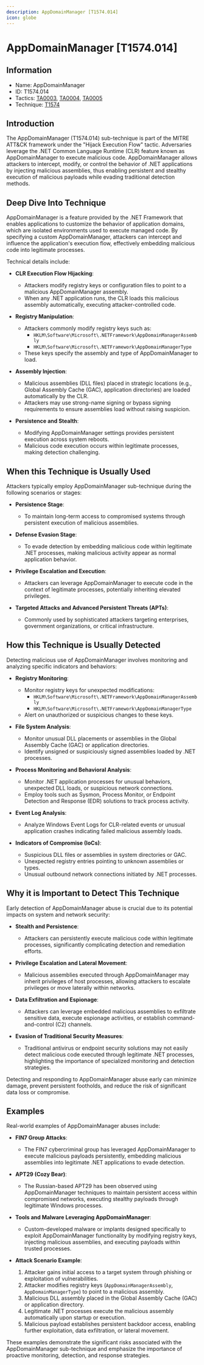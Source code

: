 ```yaml
---
description: AppDomainManager [T1574.014]
icon: globe
---
```


# AppDomainManager [T1574.014]

## Information

- Name: AppDomainManager
- ID: T1574.014
- Tactics: [TA0003](../TA0003/TA0003.md), [TA0004](../TA0004/TA0004.md), [TA0005](../TA0005/TA0005.md)
- Technique: [T1574](./T1574.md)

## Introduction

The AppDomainManager (T1574.014) sub-technique is part of the MITRE ATT&CK framework under the "Hijack Execution Flow" tactic. Adversaries leverage the .NET Common Language Runtime (CLR) feature known as AppDomainManager to execute malicious code. AppDomainManager allows attackers to intercept, modify, or control the behavior of .NET applications by injecting malicious assemblies, thus enabling persistent and stealthy execution of malicious payloads while evading traditional detection methods.

## Deep Dive Into Technique

AppDomainManager is a feature provided by the .NET Framework that enables applications to customize the behavior of application domains, which are isolated environments used to execute managed code. By specifying a custom AppDomainManager, attackers can intercept and influence the application's execution flow, effectively embedding malicious code into legitimate processes.

Technical details include:

- **CLR Execution Flow Hijacking**:

  - Attackers modify registry keys or configuration files to point to a malicious AppDomainManager assembly.
  - When any .NET application runs, the CLR loads this malicious assembly automatically, executing attacker-controlled code.

- **Registry Manipulation**:

  - Attackers commonly modify registry keys such as:
    - `HKLM\Software\Microsoft\.NETFramework\AppDomainManagerAssembly`
    - `HKLM\Software\Microsoft\.NETFramework\AppDomainManagerType`
  - These keys specify the assembly and type of AppDomainManager to load.

- **Assembly Injection**:

  - Malicious assemblies (DLL files) placed in strategic locations (e.g., Global Assembly Cache (GAC), application directories) are loaded automatically by the CLR.
  - Attackers may use strong-name signing or bypass signing requirements to ensure assemblies load without raising suspicion.

- **Persistence and Stealth**:
  - Modifying AppDomainManager settings provides persistent execution across system reboots.
  - Malicious code execution occurs within legitimate processes, making detection challenging.

## When this Technique is Usually Used

Attackers typically employ AppDomainManager sub-technique during the following scenarios or stages:

- **Persistence Stage**:

  - To maintain long-term access to compromised systems through persistent execution of malicious assemblies.

- **Defense Evasion Stage**:

  - To evade detection by embedding malicious code within legitimate .NET processes, making malicious activity appear as normal application behavior.

- **Privilege Escalation and Execution**:

  - Attackers can leverage AppDomainManager to execute code in the context of legitimate processes, potentially inheriting elevated privileges.

- **Targeted Attacks and Advanced Persistent Threats (APTs)**:
  - Commonly used by sophisticated attackers targeting enterprises, government organizations, or critical infrastructure.

## How this Technique is Usually Detected

Detecting malicious use of AppDomainManager involves monitoring and analyzing specific indicators and behaviors:

- **Registry Monitoring**:

  - Monitor registry keys for unexpected modifications:
    - `HKLM\Software\Microsoft\.NETFramework\AppDomainManagerAssembly`
    - `HKLM\Software\Microsoft\.NETFramework\AppDomainManagerType`
  - Alert on unauthorized or suspicious changes to these keys.

- **File System Analysis**:

  - Monitor unusual DLL placements or assemblies in the Global Assembly Cache (GAC) or application directories.
  - Identify unsigned or suspiciously signed assemblies loaded by .NET processes.

- **Process Monitoring and Behavioral Analysis**:

  - Monitor .NET application processes for unusual behaviors, unexpected DLL loads, or suspicious network connections.
  - Employ tools such as Sysmon, Process Monitor, or Endpoint Detection and Response (EDR) solutions to track process activity.

- **Event Log Analysis**:

  - Analyze Windows Event Logs for CLR-related events or unusual application crashes indicating failed malicious assembly loads.

- **Indicators of Compromise (IoCs)**:
  - Suspicious DLL files or assemblies in system directories or GAC.
  - Unexpected registry entries pointing to unknown assemblies or types.
  - Unusual outbound network connections initiated by .NET processes.

## Why it is Important to Detect This Technique

Early detection of AppDomainManager abuse is crucial due to its potential impacts on system and network security:

- **Stealth and Persistence**:

  - Attackers can persistently execute malicious code within legitimate processes, significantly complicating detection and remediation efforts.

- **Privilege Escalation and Lateral Movement**:

  - Malicious assemblies executed through AppDomainManager may inherit privileges of host processes, allowing attackers to escalate privileges or move laterally within networks.

- **Data Exfiltration and Espionage**:

  - Attackers can leverage embedded malicious assemblies to exfiltrate sensitive data, execute espionage activities, or establish command-and-control (C2) channels.

- **Evasion of Traditional Security Measures**:
  - Traditional antivirus or endpoint security solutions may not easily detect malicious code executed through legitimate .NET processes, highlighting the importance of specialized monitoring and detection strategies.

Detecting and responding to AppDomainManager abuse early can minimize damage, prevent persistent footholds, and reduce the risk of significant data loss or compromise.

## Examples

Real-world examples of AppDomainManager abuses include:

- **FIN7 Group Attacks**:

  - The FIN7 cybercriminal group has leveraged AppDomainManager to execute malicious payloads persistently, embedding malicious assemblies into legitimate .NET applications to evade detection.

- **APT29 (Cozy Bear)**:

  - The Russian-based APT29 has been observed using AppDomainManager techniques to maintain persistent access within compromised networks, executing stealthy payloads through legitimate Windows processes.

- **Tools and Malware Leveraging AppDomainManager**:

  - Custom-developed malware or implants designed specifically to exploit AppDomainManager functionality by modifying registry keys, injecting malicious assemblies, and executing payloads within trusted processes.

- **Attack Scenario Example**:
  1. Attacker gains initial access to a target system through phishing or exploitation of vulnerabilities.
  2. Attacker modifies registry keys (`AppDomainManagerAssembly`, `AppDomainManagerType`) to point to a malicious assembly.
  3. Malicious DLL assembly placed in the Global Assembly Cache (GAC) or application directory.
  4. Legitimate .NET processes execute the malicious assembly automatically upon startup or execution.
  5. Malicious payload establishes persistent backdoor access, enabling further exploitation, data exfiltration, or lateral movement.

These examples demonstrate the significant risks associated with the AppDomainManager sub-technique and emphasize the importance of proactive monitoring, detection, and response strategies.
